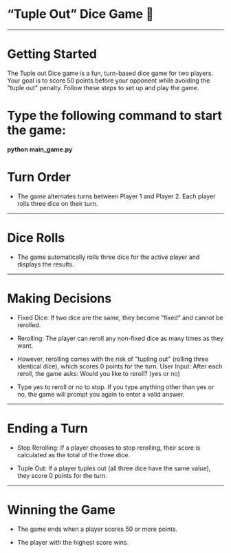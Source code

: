# “Tuple Out” Dice Game 🎲
---

# Getting Started
The Tuple out Dice game is a fun, turn-based dice game for two players. Your goal is to score 50 points before your opponent while avoiding the "tuple out" penalty. Follow these steps to set up and play the game.

# Type the following command to start the game:
**python main_game.py**

# Turn Order
- The game alternates turns between Player 1 and Player 2.
Each player rolls three dice on their turn.

---

# Dice Rolls
- The game automatically rolls three dice for the active player and displays the results.

---

# Making Decisions
- Fixed Dice:
If two dice are the same, they become "fixed" and cannot be rerolled.

- Rerolling:
The player can reroll any non-fixed dice as many times as they want.

- However, rerolling comes with the risk of "tupling out" (rolling three identical dice), which scores 0 points for the turn.
User Input:
After each reroll, the game asks:
Would you like to reroll? (yes or no)

- Type yes to reroll or no to stop.
If you type anything other than yes or no, the game will prompt you again to enter a valid answer.

---

# Ending a Turn
- Stop Rerolling:
If a player chooses to stop rerolling, their score is calculated as the total of the three dice.

- Tuple Out:
If a player tuples out (all three dice have the same value), they score 0 points for the turn.

---

# Winning the Game
- The game ends when a player scores 50 or more points.

- The player with the highest score wins.